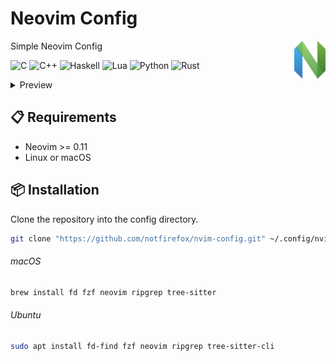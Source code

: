 # Neovim Config
<a href="https://neovim.io/" width="50px" align="right">
  <img src="./assets/nvim-logo.svg" width="50px" alt="Neovim Logo" align="right"/>
</a>

Simple Neovim Config

![C](https://img.shields.io/badge/c-%2300599C.svg?style=flat&logo=c&logoColor=white)
![C++](https://img.shields.io/badge/c++-%2300599C.svg?style=flat&logo=c%2B%2B&logoColor=white)
![Haskell](https://img.shields.io/badge/haskell-5e5086?style=flat&logo=haskell&logoColor=white)
![Lua](https://img.shields.io/badge/lua-%232C2D72.svg?style=flat&logo=lua&logoColor=white)
![Python](https://img.shields.io/badge/python-3670A0?style=flat&logo=python&logoColor=ffdd54)
![Rust](https://img.shields.io/badge/rust-%23000000.svg?style=flat&logo=rust&logoColor=white)

<details>
  <summary>Preview</summary>
    <div align="center">
      <picture>
        <source media="(prefers-color-scheme: dark)" srcset="./assets/screenshot-dark.png" width="780px" alt="screenshot"/>
        <img src="./assets/screenshot-light.png" width="780px" alt="screenshot"/>
      </picture>
    </div>
</details>

## :clipboard: Requirements
- Neovim >= 0.11
- Linux or macOS

## :package: Installation
Clone the repository into the config directory.
```sh
git clone "https://github.com/notfirefox/nvim-config.git" ~/.config/nvim
```

###### macOS
```sh
brew install fd fzf neovim ripgrep tree-sitter
```

###### Ubuntu
```sh
sudo apt install fd-find fzf neovim ripgrep tree-sitter-cli
```
